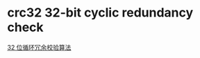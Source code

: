 # crc32 32-bit cyclic redundancy check

[32 位循环冗余校验算法](http://en.wikipedia.org/wiki/Cyclic_redundancy_check)
